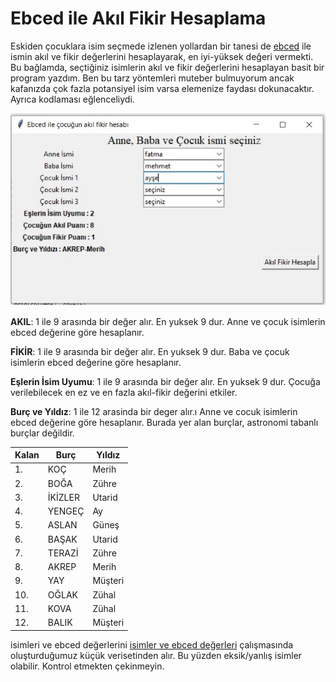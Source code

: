 
# Ebced ile Akıl Fikir Hesaplama

Eskiden çocuklara isim seçmede izlenen yollardan bir tanesi de [ebced](https://tr.wikipedia.org/wiki/Ebced_hesab%C4%B1) ile ismin akıl ve fikir değerlerini hesaplayarak, en iyi-yüksek değeri vermekti. Bu bağlamda, seçtiğiniz isimlerin akıl ve fikir değerlerini hesaplayan basit bir program yazdım.
Ben bu tarz yöntemleri muteber bulmuyorum ancak kafanızda çok fazla potansiyel isim varsa elemenize faydası dokunacaktır. Ayrıca kodlaması eğlenceliydi.

![ekran görüntüsü](1.jpg)

**AKIL**: 1 ile 9 arasında bir değer alır. En yuksek 9 dur. Anne ve çocuk isimlerin ebced değerine göre hesaplanır.

**FİKİR**:  1 ile 9 arasında bir değer alır. En yuksek 9 dur. Baba ve çocuk isimlerin ebced değerine göre hesaplanır.

**Eşlerin İsim Uyumu**: 1 ile 9 arasında bir değer alır. En yuksek 9 dur. Çocuğa verilebilecek en ez ve en fazla akıl-fikir değerini  etkiler. 

**Burç ve Yıldız**: 1 ile 12 arasinda bir deger alır.ı Anne ve cocuk isimlerin ebced değerine göre hesaplanır. Burada yer alan burçlar,  astronomi tabanlı burçlar değildir. 

|Kalan|Burç|Yıldız|
| ------ | ------ | ------ |
|1.	|	KOÇ	|	Merih|
|2.	|	BOĞA	|	Zühre|
|3.		|İKİZLER	|	Utarid|
|4.	|	YENGEÇ	|	Ay|
|5.	|	ASLAN	|	Güneş|
|6.	|	BAŞAK		|Utarid|
|7.	|	TERAZİ	|	Zühre|
|8.	|	AKREP		|Merih|
|9.	|	YAY		|Müşteri|
|10.|		OĞLAK		|Zühal|
|11.	|	KOVA		|Zühal|
|12.	|	BALIK		|Müşteri|

isimleri ve ebced değerlerini [isimler ve ebced değerleri](https://github.com/kahramankostas/isimler-ve-ebced-de-erleri) çalışmasında oluşturduğumuz küçük verisetinden alır. Bu yüzden eksik/yanlış isimler olabilir. Kontrol etmekten çekinmeyin.

